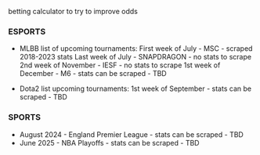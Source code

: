 betting calculator to try to improve odds


### ESPORTS
- MLBB list of upcoming tournaments:
    First week of July - MSC - scraped 2018-2023 stats
    Last week of July - SNAPDRAGON - no stats to scrape
    2nd week of November - IESF - no stats to scrape
    1st week of December - M6 - stats can be scraped - TBD

- Dota2 list upcoming tournaments:
    1st week of September - stats can be scraped - TBD

### SPORTS
-   August 2024 - England Premier League - stats can be scraped - TBD
-   June 2025 - NBA Playoffs - stats can be scraped - TBD

